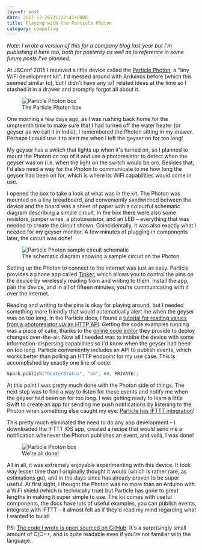 ```yaml
---
layout: post
date: 2017-12-26T21:22:41+0800
title: Playing with the Particle Photon
category: computing
---
```


_Note: I wrote a version of this for a company blog last year but I'm
publishing it here too, both for posterity as well as to reference in some
future posts I've planned._

At JSConf 2015 I received a little device called the [Particle Photon][], a
"tiny WiFi development kit". I'd messed around with Arduinos before (which
this seemed similar to), but I didn't have any IoT related ideas at the time so
I stashed it in a drawer and promptly forgot all about it.

<figure>
	<img data-action="zoom"
		src="https://c1.staticflickr.com/5/4647/38646242784_094ed37527_o.png"
		srcset="https://c1.staticflickr.com/5/4647/38646242784_094ed37527_o.png
		1282w, https://c1.staticflickr.com/5/4647/38646242784_783dd6b110_c.jpg
		776w, https://c1.staticflickr.com/5/4647/38646242784_783dd6b110.jpg
		485w"
		alt="Particle Photon box">
	<figcaption>The Particle Photon box</figcaption>
</figure>

One morning a few days ago, as I was rushing back home for the umpteenth time
to make sure that I had turned off the water heater (or geyser as we call it in
India), I remembered the Photon sitting in my drawer. Perhaps I could use it to
alert me when I left the geyser on for too long!

My geyser has a switch that lights up when it's turned on, so I planned to
mount the Photon on top of it and use a photoresistor to detect when the geyser
was on (i.e. when the light on the switch would be on). Besides that, I'd also
need a way for the Photon to communicate to me how long the geyser had been on
for, which is where its WiFi capabilities would come in use.

I opened the box to take a look at what was in the kit. The Photon was mounted
on a tiny breadboard, and conveniently sandwiched between the device and the
board was a sheet of paper with a colourful schematic diagram describing
a simple circuit. In the box there were also some resistors, jumper wires, a
photoresistor, and an LED – everything that was needed to create the circuit
shown. Coincidentally, it was also exactly what I needed for my geyser
monitor. A few minutes of plugging in components later, the circuit was done!

<figure>
	<img data-action="zoom"
		src="https://c1.staticflickr.com/5/4641/39353811641_e38a31e21c_o.png"
		srcset="https://c1.staticflickr.com/5/4641/39353811641_e38a31e21c_o.png
		970w, https://c1.staticflickr.com/5/4641/39353811641_03144346cc_c.jpg
		559w, https://c1.staticflickr.com/5/4641/39353811641_03144346cc.jpg
		349w"
		alt="Particle Photon sample circuit schematic">
	<figcaption>The schematic diagram showing a sample circuit on the Photon</figcaption>
</figure>

Setting up the Photon to connect to the internet was just as easy. Particle
provides a phone app called [Tinker][], which allows you to control the pins on
the device by wirelessly reading from and writing to them. Install the app,
pair the device, and in all of fifteen minutes, you're communicating with it
over the internet.

Reading and writing to the pins is okay for playing around, but I needed
something more friendly that would automatically alert me when the geyser was
on too long. In the Particle docs, I found a [tutorial for reading values from
a photoresistor via an HTTP API][photoresister docs]. Getting the code examples
running was a piece of cake, thanks to the [online code editor][] they provide
to deploy changes over-the-air. Now all I needed was to imbibe the device with
some information-dispersing capabilities so I'd know when the geyser had been
on too long. Particle conveniently includes an API to publish events, which
works better than polling an HTTP endpoint for my use case. This is
accomplished by exactly one line of code:

```c
Spark.publish("heaterStatus", "on", 60, PRIVATE);
```

At this point I was pretty much done with the Photon side of things. The next
step was to find a way to listen for these events and notify me when the geyser
had been on for too long. I was getting ready to learn a little Swift to create
an app for sending me push notifications by listening to the Photon when
something else caught my eye: [Particle has IFTTT integration][particle-ifttt]!

This pretty much eliminated the need to do any app development – I downloaded
the IFTTT iOS app, created a recipe that would send me a notification whenever
the Photon publishes an event, and voilà, I was done!

<figure>
	<img data-action="zoom"
		src="https://c1.staticflickr.com/5/4680/39324570442_fdb1a08bab_o.png"
		srcset="https://c1.staticflickr.com/5/4680/39324570442_dd8a35c137_z.jpg
		640w, https://c1.staticflickr.com/5/4680/39324570442_dd8a35c137_n.jpg
		320w, https://c1.staticflickr.com/5/4680/39324570442_fdb1a08bab_o.png
		970w"
		alt="Particle Photon box">
	<figcaption>We're all done!</figcaption>
</figure>

All in all, it was extremely enjoyable experimenting with this device. It took
way lesser time than I originally thought it would (which is rather rare, as
estimations go), and in the days since has already proven to be super useful.
At first sight, I thought the Photon was no more than an Arduino with a WiFi
shield (which is technically true) but Particle has gone to great lengths in
making it super simple to use. The kit comes with useful components, the docs
have lots of useful examples, you can publish events, integrate with IFTTT – it
almost felt as if they'd read my mind regarding what I wanted to build!

PS: [The code I wrote is open sourced on GitHub][water-heater-monitor]. It's a
surprisingly small amount of C/C++, and is quite readable even if you're not
familiar with the language.

[Particle Photon]: https://store.particle.io/
[Tinker]: https://docs.particle.io/guide/getting-started/tinker/core/
[photoresister docs]: https://docs.particle.io/guide/getting-started/examples/core/#read-your-photoresistor-function-and-variable
[online code editor]: https://build.particle.io/
[water-heater-monitor]: https://github.com/spinningarrow/water-heater-monitor
[particle-ifttt]: https://docs.particle.io/guide/tools-and-features/ifttt/

